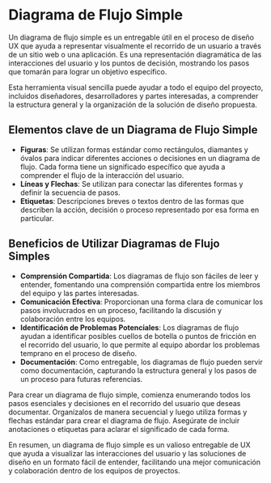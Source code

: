 # Diagrama de Flujo Simple

Un diagrama de flujo simple es un entregable útil en el proceso de diseño UX que ayuda a representar visualmente el recorrido de un usuario a través de un sitio web o una aplicación. Es una representación diagramática de las interacciones del usuario y los puntos de decisión, mostrando los pasos que tomarán para lograr un objetivo específico.

Esta herramienta visual sencilla puede ayudar a todo el equipo del proyecto, incluidos diseñadores, desarrolladores y partes interesadas, a comprender la estructura general y la organización de la solución de diseño propuesta.

## Elementos clave de un Diagrama de Flujo Simple

- **Figuras**: Se utilizan formas estándar como rectángulos, diamantes y óvalos para indicar diferentes acciones o decisiones en un diagrama de flujo. Cada forma tiene un significado específico que ayuda a comprender el flujo de la interacción del usuario.
- **Líneas y Flechas**: Se utilizan para conectar las diferentes formas y definir la secuencia de pasos.
- **Etiquetas**: Descripciones breves o textos dentro de las formas que describen la acción, decisión o proceso representado por esa forma en particular.

## Beneficios de Utilizar Diagramas de Flujo Simples

- **Comprensión Compartida**: Los diagramas de flujo son fáciles de leer y entender, fomentando una comprensión compartida entre los miembros del equipo y las partes interesadas.
- **Comunicación Efectiva**: Proporcionan una forma clara de comunicar los pasos involucrados en un proceso, facilitando la discusión y colaboración entre los equipos.
- **Identificación de Problemas Potenciales**: Los diagramas de flujo ayudan a identificar posibles cuellos de botella o puntos de fricción en el recorrido del usuario, lo que permite al equipo abordar los problemas temprano en el proceso de diseño.
- **Documentación**: Como entregable, los diagramas de flujo pueden servir como documentación, capturando la estructura general y los pasos de un proceso para futuras referencias.

Para crear un diagrama de flujo simple, comienza enumerando todos los pasos esenciales y decisiones en el recorrido del usuario que deseas documentar. Organízalos de manera secuencial y luego utiliza formas y flechas estándar para crear el diagrama de flujo. Asegúrate de incluir anotaciones o etiquetas para aclarar el significado de cada forma.

En resumen, un diagrama de flujo simple es un valioso entregable de UX que ayuda a visualizar las interacciones del usuario y las soluciones de diseño en un formato fácil de entender, facilitando una mejor comunicación y colaboración dentro de los equipos de proyectos.
